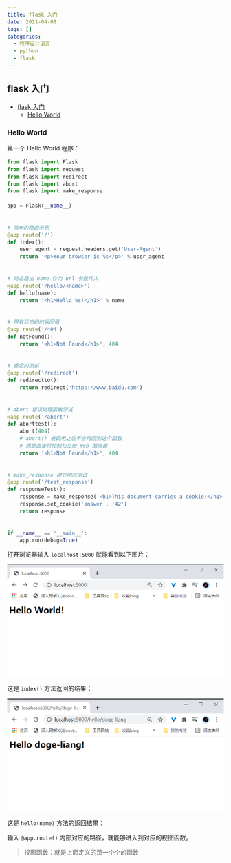 ```yaml
---
title: flask 入门
date: 2021-04-08
tags: []
categories:
  - 程序设计语言
  - python
  - flask
---
```


## flask 入门

- [flask 入门](#flask-入门)
  - [Hello World](#hello-world)

### Hello World

第一个 Hello World 程序：

```Python
from flask import Flask
from flask import request
from flask import redirect
from flask import abort
from flask import make_response

app = Flask(__name__)


# 简单的路由示例
@app.route('/')
def index():
    user_agent = request.headers.get('User-Agent')
    return '<p>Your browser is %s</p>' % user_agent


# 动态路由 name 作为 url 参数传入
@app.route('/hello/<name>')
def hello(name):
    return '<h1>Hello %s!</h1>' % name


# 带有状态码的返回值
@app.route('/404')
def notFound():
    return '<h1>Not Found</h1>', 404


# 重定向测试
@app.route('/redirect')
def redirectto():
    return redirect('https://www.baidu.com')


# abort 错误处理函数测试
@app.route('/abort')
def aborttest():
    abort(404)
    # abort() 被调用之后不会再回到这个函数
    # 而是直接将控制权交给 Web 服务器
    return '<h1>Not Found</h1>', 404


# make_response 建立响应测试
@app.route('/test_response')
def responseTest():
    response = make_response('<h1>This document carries a cookie!</h1>')
    response.set_cookie('answer', '42')
    return response


if __name__ == '__main__':
    app.run(debug=True)

```

打开浏览器输入 `localhost:5000` 就能看到以下图片：

![picture 1](../../../../assets/%E7%A8%8B%E5%BA%8F%E8%AE%BE%E8%AE%A1%E8%AF%AD%E8%A8%80/python/flask/flask%20%E5%85%A5%E9%97%A8/81cee5436729e1238fd26e4ca93f4e63ba9d721317e16746f799b158ef90823c.png)

这是 `index()` 方法返回的结果；

![picture 3](../../../../assets/%E7%A8%8B%E5%BA%8F%E8%AE%BE%E8%AE%A1%E8%AF%AD%E8%A8%80/python/flask/flask%20%E5%85%A5%E9%97%A8/04d4c81bcac11ea2cc44430d06b3e78e2fb14a2e029b916197285f741101a83d.png)

这是 `hello(name)` 方法的返回结果；

输入 `@app.route()` 内部对应的路径，就能够进入到对应的视图函数。

> 视图函数：就是上面定义的那一个个的函数

